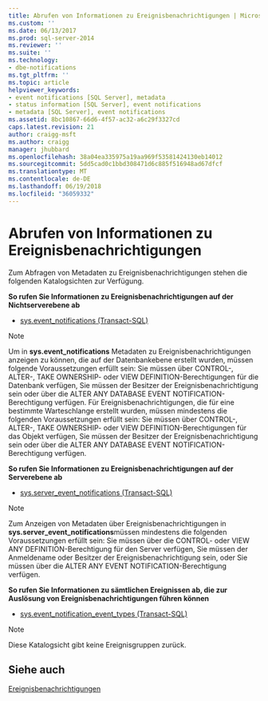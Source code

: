 ```yaml
---
title: Abrufen von Informationen zu Ereignisbenachrichtigungen | Microsoft-Dokumentation
ms.custom: ''
ms.date: 06/13/2017
ms.prod: sql-server-2014
ms.reviewer: ''
ms.suite: ''
ms.technology:
- dbe-notifications
ms.tgt_pltfrm: ''
ms.topic: article
helpviewer_keywords:
- event notifications [SQL Server], metadata
- status information [SQL Server], event notifications
- metadata [SQL Server], event notifications
ms.assetid: 8bc10867-66d6-4f57-ac32-a6c29f3327cd
caps.latest.revision: 21
author: craigg-msft
ms.author: craigg
manager: jhubbard
ms.openlocfilehash: 38a04ea335975a19aa969f53581424130eb14012
ms.sourcegitcommit: 5dd5cad0c1bbd308471d6c885f516948ad67dfcf
ms.translationtype: MT
ms.contentlocale: de-DE
ms.lasthandoff: 06/19/2018
ms.locfileid: "36059332"
---
```

# <a name="get-information-about-event-notifications"></a>Abrufen von Informationen zu Ereignisbenachrichtigungen
  Zum Abfragen von Metadaten zu Ereignisbenachrichtigungen stehen die folgenden Katalogsichten zur Verfügung.  
  
 **So rufen Sie Informationen zu Ereignisbenachrichtigungen auf der Nichtserverebene ab**  
  
-   [sys.event_notifications &#40;Transact-SQL&#41;](/sql/relational-databases/system-catalog-views/sys-event-notifications-transact-sql)  
  
> [!NOTE]  
>  Um in **sys.event_notifications** Metadaten zu Ereignisbenachrichtigungen anzeigen zu können, die auf der Datenbankebene erstellt wurden, müssen folgende Voraussetzungen erfüllt sein: Sie müssen über CONTROL-, ALTER-, TAKE OWNERSHIP- oder VIEW DEFINITION-Berechtigungen für die Datenbank verfügen, Sie müssen der Besitzer der Ereignisbenachrichtigung sein oder über die ALTER ANY DATABASE EVENT NOTIFICATION-Berechtigung verfügen. Für Ereignisbenachrichtigungen, die für eine bestimmte Warteschlange erstellt wurden, müssen mindestens die folgenden Voraussetzungen erfüllt sein: Sie müssen über CONTROL-, ALTER-, TAKE OWNERSHIP- oder VIEW DEFINITION-Berechtigungen für das Objekt verfügen, Sie müssen der Besitzer der Ereignisbenachrichtigung sein oder über die ALTER ANY DATABASE EVENT NOTIFICATION-Berechtigung verfügen.  
  
 **So rufen Sie Informationen zu Ereignisbenachrichtigungen auf der Serverebene ab**  
  
-   [sys.server_event_notifications &#40;Transact-SQL&#41;](/sql/relational-databases/system-catalog-views/sys-server-event-notifications-transact-sql)  
  
> [!NOTE]  
>  Zum Anzeigen von Metadaten über Ereignisbenachrichtigungen in **sys.server_event_notifications**müssen mindestens die folgenden Voraussetzungen erfüllt sein: Sie müssen über die CONTROL- oder VIEW ANY DEFINITION-Berechtigung für den Server verfügen, Sie müssen der Anmeldename oder Besitzer der Ereignisbenachrichtigung sein, oder Sie müssen über die ALTER ANY EVENT NOTIFICATION-Berechtigung verfügen.  
  
 **So rufen Sie Informationen zu sämtlichen Ereignissen ab, die zur Auslösung von Ereignisbenachrichtigungen führen können**  
  
-   [sys.event_notification_event_types &#40;Transact-SQL&#41;](/sql/relational-databases/system-catalog-views/sys-event-notification-event-types-transact-sql)  
  
> [!NOTE]  
>  Diese Katalogsicht gibt keine Ereignisgruppen zurück.  
  
## <a name="see-also"></a>Siehe auch  
 [Ereignisbenachrichtigungen](event-notifications.md)  
  
  
